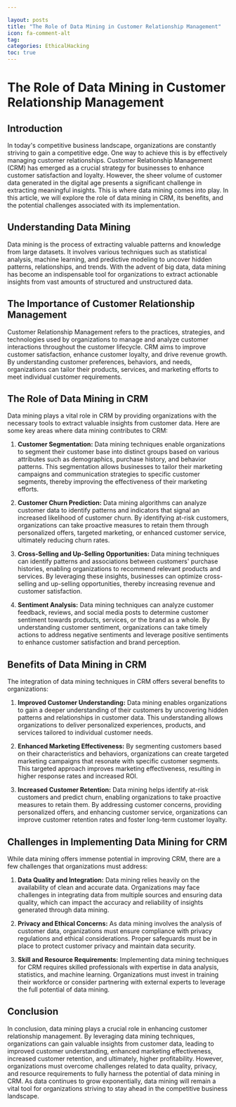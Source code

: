 ```yaml
---

layout: posts
title: "The Role of Data Mining in Customer Relationship Management"
icon: fa-comment-alt
tag:
categories: EthicalHacking
toc: true
---
```




# The Role of Data Mining in Customer Relationship Management

## Introduction

In today's competitive business landscape, organizations are constantly striving to gain a competitive edge. One way to achieve this is by effectively managing customer relationships. Customer Relationship Management (CRM) has emerged as a crucial strategy for businesses to enhance customer satisfaction and loyalty. However, the sheer volume of customer data generated in the digital age presents a significant challenge in extracting meaningful insights. This is where data mining comes into play. In this article, we will explore the role of data mining in CRM, its benefits, and the potential challenges associated with its implementation.

## Understanding Data Mining

Data mining is the process of extracting valuable patterns and knowledge from large datasets. It involves various techniques such as statistical analysis, machine learning, and predictive modeling to uncover hidden patterns, relationships, and trends. With the advent of big data, data mining has become an indispensable tool for organizations to extract actionable insights from vast amounts of structured and unstructured data.

## The Importance of Customer Relationship Management

Customer Relationship Management refers to the practices, strategies, and technologies used by organizations to manage and analyze customer interactions throughout the customer lifecycle. CRM aims to improve customer satisfaction, enhance customer loyalty, and drive revenue growth. By understanding customer preferences, behaviors, and needs, organizations can tailor their products, services, and marketing efforts to meet individual customer requirements.

## The Role of Data Mining in CRM

Data mining plays a vital role in CRM by providing organizations with the necessary tools to extract valuable insights from customer data. Here are some key areas where data mining contributes to CRM:

1. **Customer Segmentation:** Data mining techniques enable organizations to segment their customer base into distinct groups based on various attributes such as demographics, purchase history, and behavior patterns. This segmentation allows businesses to tailor their marketing campaigns and communication strategies to specific customer segments, thereby improving the effectiveness of their marketing efforts.

2. **Customer Churn Prediction:** Data mining algorithms can analyze customer data to identify patterns and indicators that signal an increased likelihood of customer churn. By identifying at-risk customers, organizations can take proactive measures to retain them through personalized offers, targeted marketing, or enhanced customer service, ultimately reducing churn rates.

3. **Cross-Selling and Up-Selling Opportunities:** Data mining techniques can identify patterns and associations between customers' purchase histories, enabling organizations to recommend relevant products and services. By leveraging these insights, businesses can optimize cross-selling and up-selling opportunities, thereby increasing revenue and customer satisfaction.

4. **Sentiment Analysis:** Data mining techniques can analyze customer feedback, reviews, and social media posts to determine customer sentiment towards products, services, or the brand as a whole. By understanding customer sentiment, organizations can take timely actions to address negative sentiments and leverage positive sentiments to enhance customer satisfaction and brand perception.

## Benefits of Data Mining in CRM

The integration of data mining techniques in CRM offers several benefits to organizations:

1. **Improved Customer Understanding:** Data mining enables organizations to gain a deeper understanding of their customers by uncovering hidden patterns and relationships in customer data. This understanding allows organizations to deliver personalized experiences, products, and services tailored to individual customer needs.

2. **Enhanced Marketing Effectiveness:** By segmenting customers based on their characteristics and behaviors, organizations can create targeted marketing campaigns that resonate with specific customer segments. This targeted approach improves marketing effectiveness, resulting in higher response rates and increased ROI.

3. **Increased Customer Retention:** Data mining helps identify at-risk customers and predict churn, enabling organizations to take proactive measures to retain them. By addressing customer concerns, providing personalized offers, and enhancing customer service, organizations can improve customer retention rates and foster long-term customer loyalty.

## Challenges in Implementing Data Mining for CRM

While data mining offers immense potential in improving CRM, there are a few challenges that organizations must address:

1. **Data Quality and Integration:** Data mining relies heavily on the availability of clean and accurate data. Organizations may face challenges in integrating data from multiple sources and ensuring data quality, which can impact the accuracy and reliability of insights generated through data mining.

2. **Privacy and Ethical Concerns:** As data mining involves the analysis of customer data, organizations must ensure compliance with privacy regulations and ethical considerations. Proper safeguards must be in place to protect customer privacy and maintain data security.

3. **Skill and Resource Requirements:** Implementing data mining techniques for CRM requires skilled professionals with expertise in data analysis, statistics, and machine learning. Organizations must invest in training their workforce or consider partnering with external experts to leverage the full potential of data mining.

## Conclusion

In conclusion, data mining plays a crucial role in enhancing customer relationship management. By leveraging data mining techniques, organizations can gain valuable insights from customer data, leading to improved customer understanding, enhanced marketing effectiveness, increased customer retention, and ultimately, higher profitability. However, organizations must overcome challenges related to data quality, privacy, and resource requirements to fully harness the potential of data mining in CRM. As data continues to grow exponentially, data mining will remain a vital tool for organizations striving to stay ahead in the competitive business landscape.